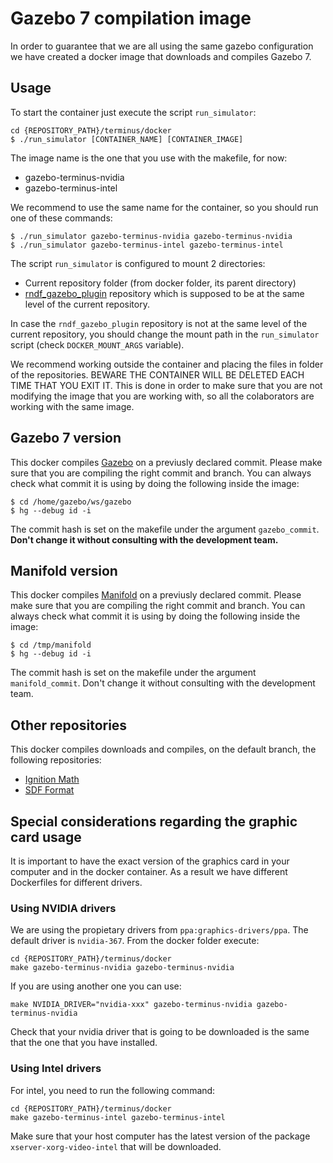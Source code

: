 # Gazebo 7 compilation image

In order to guarantee that we are all using the same gazebo configuration we have created a docker image that downloads and compiles Gazebo 7.

## Usage

To start the container just execute the script `run_simulator`:

```
cd {REPOSITORY_PATH}/terminus/docker
$ ./run_simulator [CONTAINER_NAME] [CONTAINER_IMAGE]
```

The image name is the one that you use with the makefile, for now:

* gazebo-terminus-nvidia
* gazebo-terminus-intel

We recommend to use the same name for the container, so you should run one of these commands:

```
$ ./run_simulator gazebo-terminus-nvidia gazebo-terminus-nvidia
$ ./run_simulator gazebo-terminus-intel gazebo-terminus-intel
```

The script `run_simulator` is configured to mount 2 directories:

* Current repository folder (from docker folder, its parent directory)
* [rndf_gazebo_plugin](https://bitbucket.org/JChoclin/rndf_gazebo_plugin) repository which is supposed to be at the same level of the current repository.

In case the `rndf_gazebo_plugin` repository is not at the same level of the current repository, you should change the mount path in the `run_simulator` script (check `DOCKER_MOUNT_ARGS` variable).

We recommend working outside the container and placing the files in folder of the repositories. BEWARE THE CONTAINER WILL BE DELETED EACH TIME THAT YOU EXIT IT. This is done in order to make sure that you are not modifying the image that you are working with, so all the colaborators are working with the same image.


## Gazebo 7 version

This docker compiles [Gazebo](https://bitbucket.org/osrf/gazebo) on a previusly declared commit. Please make sure that you are compiling the right commit and branch. You can always check what commit it is using by doing the following inside the image:

```
$ cd /home/gazebo/ws/gazebo
$ hg --debug id -i
```

The commit hash is set on the makefile under the argument `gazebo_commit`. **Don't change it without consulting with the development team.**

## Manifold version

This docker compiles [Manifold](https://bitbucket.org/osrf/manifold) on a previusly declared commit. Please make sure that you are compiling the right commit and branch. You can always check what commit it is using by doing the following inside the image:

```
$ cd /tmp/manifold
$ hg --debug id -i
```

The commit hash is set on the makefile under the argument `manifold_commit`. Don't change it without consulting with the development team.

## Other repositories

This docker compiles downloads and compiles, on the default branch, the following repositories:

* [Ignition Math](https://bitbucket.org/ignitionrobotics/ign-math)
* [SDF Format](https://bitbucket.org/osrf/sdformat)

## Special considerations regarding the graphic card usage


It is important to have the exact version of the graphics card in your computer and in the docker container. As a result we have different Dockerfiles for different drivers.

### Using NVIDIA drivers

We are using the propietary drivers from `ppa:graphics-drivers/ppa`. The default driver is `nvidia-367`. From the docker folder execute:

```
cd {REPOSITORY_PATH}/terminus/docker
make gazebo-terminus-nvidia gazebo-terminus-nvidia
```

If you are using another one you can use:

`make NVIDIA_DRIVER="nvidia-xxx" gazebo-terminus-nvidia gazebo-terminus-nvidia`

Check that your nvidia driver that is going to be downloaded is the same that the one that you have installed.

### Using Intel drivers

For intel, you need to run the following command:
```
cd {REPOSITORY_PATH}/terminus/docker
make gazebo-terminus-intel gazebo-terminus-intel
```

Make sure that your host computer has the latest version of the package `xserver-xorg-video-intel` that will be downloaded.
